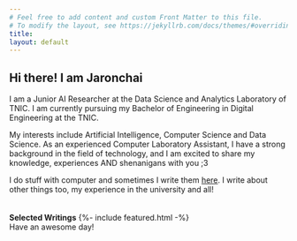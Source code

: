 ```yaml
---
# Feel free to add content and custom Front Matter to this file.
# To modify the layout, see https://jekyllrb.com/docs/themes/#overriding-theme-defaults
title: 
layout: default
---
```


## Hi there! I am **Jaronchai**

I am a Junior AI Researcher at the Data Science and Analytics Laboratory of TNIC. I am currently pursuing my Bachelor of Engineering in Digital Engineering at the TNIC. 

My interests include Artificial Intelligence, Computer Science and Data Science. As an experienced Computer Laboratory Assistant, I have a strong background in the field of technology, and I am excited to share my knowledge, experiences AND shenanigans with you ;3

I do stuff with computer and sometimes I write them [here][blog]. I write about other things too, my experience in the university and all!
\
\
\
**Selected Writings**
{%- include featured.html -%}
\
Have an awesome day!

[blog]: weblog/
